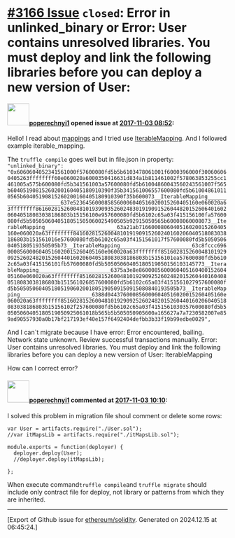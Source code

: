 # [\#3166 Issue](https://github.com/ethereum/solidity/issues/3166) `closed`: Error in unlinked_binary or Error: User contains unresolved libraries. You must deploy and link the following libraries before you can deploy a new version of User:

#### <img src="https://avatars.githubusercontent.com/u/9465302?u=633238d44f5ef815ad021aaf87c592218578f708&v=4" width="50">[poperechnyi1](https://github.com/poperechnyi1) opened issue at [2017-11-03 08:52](https://github.com/ethereum/solidity/issues/3166):

Hello! I read about [mappings](https://solidity.readthedocs.io/en/develop/types.html#mappings) and I tried use [IterableMapping](https://github.com/ethereum/dapp-bin/blob/master/library/iterable_mapping.sol). And I followed example iterable_mapping.

The `truffle compile` goes well but in file.json in property: `"unlinked_binary": "0x6060604052341561000f57600080fd5b5b6103478061001f6000396000f300606060405263ffffffff60e060020a6000350416631d834a1b811461002f578063853255cc1461005a575b600080fd5b341561003a57600080fd5b61004860043560243561007f565b60405190815260200160405180910390f35b341561006557600080fd5b610048610110565b60405190815260200160405180910390f35b600073__IterableMapping_______________________637e5236456000858560006040516020015260405160e060020a63ffffffff861602815260048101939093526024830191909152604482015260640160206040518083038186803b15156100e957600080fd5b6102c65a03f415156100fa57600080fd5b5050506040518051505060025490505b92915050565b60008060008073__IterableMapping_______________________63a21ab7166000806040516020015260405160e060020a63ffffffff8416028152600481019190915260240160206040518083038186803b151561016e57600080fd5b6102c65a03f4151561017f57600080fd5b50505060405180519350505b73__IterableMapping_______________________63c8fccc6960008560006040516020015260405160e060020a63ffffffff85160281526004810192909252602482015260440160206040518083038186803b15156101ea57600080fd5b6102c65a03f415156101fb57600080fd5b50505060405180519050156103145773__IterableMapping_______________________6375a3e8e860008560006040516040015260405160e060020a63ffffffff851602815260048101929092526024820152604401604080518083038186803b151561026857600080fd5b6102c65a03f4151561027957600080fd5b505050604051805190602001805190509150915080840193505b73__IterableMapping_______________________6388d0443760008560006040516020015260405160e060020a63ffffffff85160281526004810192909252602482015260440160206040518083038186803b15156102f257600080fd5b6102c65a03f4151561030357600080fd5b50505060405180519050925061018b565b5b505050905600a165627a7a7230582007e859ad90557930a0b17bf217193ef40e157f6492404defbb3b33f19b99edbe0029",` 

And I can`t migrate because I have error: Error encountered, bailing. Network state unknown. Review successful transactions manually.
Error: User contains unresolved libraries. You must deploy and link the following libraries before you can deploy a new version of User: IterableMapping

How can I correct error?


#### <img src="https://avatars.githubusercontent.com/u/9465302?u=633238d44f5ef815ad021aaf87c592218578f708&v=4" width="50">[poperechnyi1](https://github.com/poperechnyi1) commented at [2017-11-03 10:10](https://github.com/ethereum/solidity/issues/3166#issuecomment-341663255):

I solved this problem in migration file shoul comment or delete some rows: 
```
var User = artifacts.require("./User.sol");
//var itMapsLib = artifacts.require("./itMapsLib.sol");

module.exports = function(deployer) {
  deployer.deploy(User);
  //deployer.deploy(itMapsLib);

};
```

When execute command` truffle compile `and `truffle migrate` should include only contract file for deploy, not library or patterns from which they are inherited.


-------------------------------------------------------------------------------



[Export of Github issue for [ethereum/solidity](https://github.com/ethereum/solidity). Generated on 2024.12.15 at 06:45:24.]
